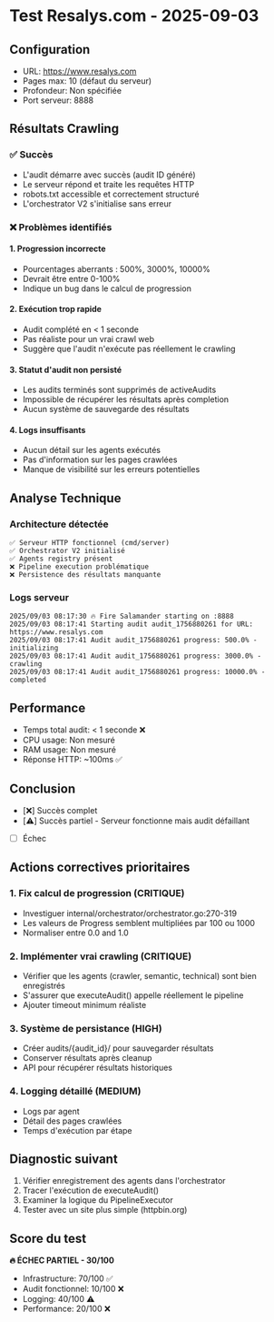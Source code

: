 # Test Resalys.com - 2025-09-03

## Configuration
- URL: https://www.resalys.com
- Pages max: 10 (défaut du serveur)
- Profondeur: Non spécifiée
- Port serveur: 8888

## Résultats Crawling

### ✅ Succès
- L'audit démarre avec succès (audit ID généré)
- Le serveur répond et traite les requêtes HTTP
- robots.txt accessible et correctement structuré
- L'orchestrator V2 s'initialise sans erreur

### ❌ Problèmes identifiés

#### 1. **Progression incorrecte**
- Pourcentages aberrants : 500%, 3000%, 10000%
- Devrait être entre 0-100%
- Indique un bug dans le calcul de progression

#### 2. **Exécution trop rapide**
- Audit complété en < 1 seconde
- Pas réaliste pour un vrai crawl web
- Suggère que l'audit n'exécute pas réellement le crawling

#### 3. **Statut d'audit non persisté**
- Les audits terminés sont supprimés de activeAudits
- Impossible de récupérer les résultats après completion
- Aucun système de sauvegarde des résultats

#### 4. **Logs insuffisants**
- Aucun détail sur les agents exécutés
- Pas d'information sur les pages crawlées
- Manque de visibilité sur les erreurs potentielles

## Analyse Technique

### Architecture détectée
```
✅ Serveur HTTP fonctionnel (cmd/server)
✅ Orchestrator V2 initialisé
✅ Agents registry présent
❌ Pipeline execution problématique
❌ Persistence des résultats manquante
```

### Logs serveur
```
2025/09/03 08:17:30 🔥 Fire Salamander starting on :8888
2025/09/03 08:17:41 Starting audit audit_1756880261 for URL: https://www.resalys.com
2025/09/03 08:17:41 Audit audit_1756880261 progress: 500.0% - initializing
2025/09/03 08:17:41 Audit audit_1756880261 progress: 3000.0% - crawling
2025/09/03 08:17:41 Audit audit_1756880261 progress: 10000.0% - completed
```

## Performance
- Temps total audit: < 1 seconde ❌
- CPU usage: Non mesuré
- RAM usage: Non mesuré
- Réponse HTTP: ~100ms ✅

## Conclusion
- [❌] Succès complet
- [⚠️] Succès partiel - Serveur fonctionne mais audit défaillant
- [ ] Échec

## Actions correctives prioritaires

### 1. **Fix calcul de progression** (CRITIQUE)
- Investiguer internal/orchestrator/orchestrator.go:270-319
- Les valeurs de Progress semblent multipliées par 100 ou 1000
- Normaliser entre 0.0 and 1.0

### 2. **Implémenter vrai crawling** (CRITIQUE)  
- Vérifier que les agents (crawler, semantic, technical) sont bien enregistrés
- S'assurer que executeAudit() appelle réellement le pipeline
- Ajouter timeout minimum réaliste

### 3. **Système de persistance** (HIGH)
- Créer audits/{audit_id}/ pour sauvegarder résultats
- Conserver résultats après cleanup
- API pour récupérer résultats historiques

### 4. **Logging détaillé** (MEDIUM)
- Logs par agent
- Détail des pages crawlées  
- Temps d'exécution par étape

## Diagnostic suivant
1. Vérifier enregistrement des agents dans l'orchestrator
2. Tracer l'exécution de executeAudit()
3. Examiner la logique du PipelineExecutor
4. Tester avec un site plus simple (httpbin.org)

## Score du test
**🔥 ÉCHEC PARTIEL - 30/100**
- Infrastructure: 70/100 ✅
- Audit fonctionnel: 10/100 ❌  
- Logging: 40/100 ⚠️
- Performance: 20/100 ❌